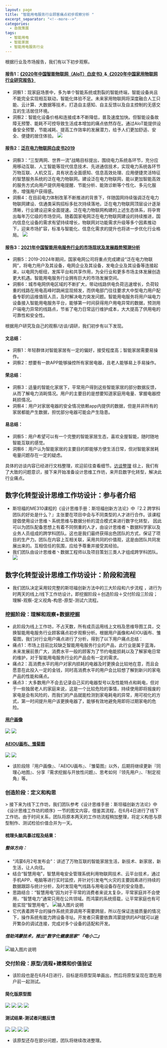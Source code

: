 ```yaml
---
layout: page
title: "智能用电服务行业顾客痛点初步观察分析 "
excerpt_separator: "<!--more-->"
categories:
  - 自我策展
tags:
  - 智能用电
  - 智能家居
  - 智能用电服务行业
---  
```

根据行业及市场报告，我们有以下初步观察。
<!--more-->
#### 报告1：[《2020年中国智能物联网（AIoT）白皮书》]( http://report.iresearch.cn/report_pdf.aspx?id=3529)&amp;[《2020年中国家用物联网行业研究报告》]( http://report.iresearch.cn/report_pdf.aspx?id=3714)
- 洞察1：现家庭场景中，多为单个智能系统或割裂的智能终端，智能设备尚且不能完全实现相互联动，智能化体验不足。未来家用物联网将深度融合人工只能、云计算、大数据等技术，打造自主感知、自主反馈以及自主控制的无感交互的生活居住环境。
- 洞察2：智能化设备价格和连接成本不断降低，普及速度加快。但智能设备故障无预警、能耗不可控导致生活成本增加的痛点依然存在。通过AloT能提供设备安全预警，节能减耗、提高工作效率的发展潜力，给予人们更加舒适、安全、便捷的居住体验。
![](https://gitee.com/jiayichen/jiayichen/raw/gh-pages/assets/images/ele/image.png)

 
#### 报告2：[泛在电力物联网白皮书2019]( https://mp.weixin.qq.com/s/ZHg7NYvLj06fGcazdYOtng)
- 洞察3：“三型两网、世界一流”战略目标提出，围绕电力系统各环节，充分应用移动互联、人工智能等现代信息技术、先进通信技术，实现电力系统各环节万物互联、人机交互，具有状态全面感知、信息高效处理、应用便捷灵活特征的智慧服务系统的泛在电力物联网。建设泛在电力物联网，能以更加智能高效的服务方式向用户提供用电提醒、节能分析、能效诊断等个性化、多元化服务，增强用户获得感。
- 洞察4：在目前电力体制改革不断推进的背景下，伴随国网持续强调泛在电力物联网建设、信通类采购招标多批次持续落地，泛在电力物联网顶层设计逐渐清晰，行业建设迎来全面提速。泛在电力物联网构建的上述生态体系，将孕育出每年万亿级的市场空间。随着国家电网泛在电力物联网建设的持续推进，国内信息化设备的需求有望持续增长，物联网对功能需求升级等多个因素推动下，迎来市场扩容，标准与智能化、信息化需求的提升也将进一步优化行业格局。
![](https://gitee.com/jiayichen/jiayichen/raw/gh-pages/assets/images/ele/3xing2dian.png)



#### 报告3：[2021年中国智能用电服务行业的市场现状及发展趋势预测分析](https://www.askci.com/news/chanye/20210421/1649401428693.shtml)
- 洞察5：2019-2024年期间，国家电网公司将重点完成建设“泛在电力物联网”，将电力用户及其设备，电网企业及其设备，发电企业及其设备等连接起来，以电网为枢纽，发挥平台和共享作用，为全行业和更多市场主体发展创造更大机遇。智能用电服务行业拥有巨大的市场发展空间。
- 洞察6：城市电网供电区域的不断扩大，带动线路供电负荷迅速增长，负荷较重的线路在用电高峰时跳闸显现频发，而供电部门往往要求大中型电力用户配备专职的运维值班人员，及时解决电力突发问题。智能用电服务将用户端电力设备接入智能用电服务平台，能够第一时间获得用户用电异常的数据，预测用户端电力异常的线路点，节省了电力日常运行维护成本，大大提高了供用电的可靠性和安全性。


根据用户研究及自己的观察/访谈/调研，我们初步有以下发现。
#### 文总结：
- 洞察1：年轻群体对智能家居有一定的偏好，接受程度高；智能家居需要易操作。
- 洞察2：想要有一款APP能够操控所有家居电器，且老人能够易上手易操作。
#### 荣总结：
- 洞察3：适量的智能化家居下，平常用户得到这些智能家居的部分数据反馈，从而了解电力消耗情况。用户的主要目的是想要知道家庭用电量、掌握电器控耗损情况。
- 洞察4：用户对家居电器的安全情况依赖app内提供的数据，但是并非所有的家居都能产生数据，担忧部分电器可能会产生隐患。
#### 易总结：
- 洞察5：用户希望可以有一个完整的智能家居生态，喜欢全屋智能，随时随地智能互联的感觉。
- 洞察6：用户认为智能家居的主要目的即能够方便生活日常，但对智能家居耗电量问题存在一定的疑虑。

具体的访谈内容已经进行文档整理，欢迎前往查看细节。[访谈整理](
https://docs.qq.com/doc/DWkl6ZFFNYlZBZFVI)
综上，我们有了大致的问题意识，接下来开始准备设计思维工作坊，来开启数字化转型，解决此行业痛点。  

## 数字化转型设计思维工作坊设计：参与者介绍

- 斯坦福的ME310课程的《设计思维手册：斯坦福创新方法论》中『2.2 跨学科团队的好处是什么？』主张要在项目中会与不同类型的人才进行合作。该课程提倡使用设计思维丶系统思维与数据分析的混合模式来进行数字化转型， 因此可以为团队配备思想上有着不同侧重的人才，由设计思维者丶数据科学家以及业务人员组成的跨学科团队。这也是我们最终获得出色团队的方式，保证了项目的生产力。团队在内容上互相关联，采用共同的价值观，这是由团队共同发展出来的。互相信任的氛围，应给予尊重并接受其经验。
- 我们团队由设计思维者丶数据工程师以及项目策划三类人才组成跨学科团队。
![](https://gitee.com/jiayichen/jiayichen/raw/gh-pages/assets/images/ele/fengong.png)



## 数字化转型设计思维工作坊设计：阶段和流程
- 我们团队决定采用较完整的斯坦福创新方法中的三大阶段和六步流程 ，进行为时两天的线上/线下工作坊设计。即挖掘阶段＋创造阶段＋交付阶段三阶段；理解-观察-定义视角-构思-原型-测试六流程。
### 挖掘阶段：理解和观察+数据挖掘
- 此阶段为线上工作坊，不占天数，所有成员运用线上文档及思维导图工具，交换智能用电服务行业顾客痛点初步观察分析。根据用户画像和AEIOU画布、雏菊图，我们对行业用户痛点进行了分析，得到了以下用户痛点总结：
- 痛点1：市场上目前比较缺乏智能用电服务行业的产品，此行业是属于蓝海，未来发展前景广大，消费水平一般的顾客为了节约电能损耗以及了解家电日常的维护，对于智能用电服务行业的产品会有一定的需求。
- 痛点2：高消费水平的用户对家内损耗的电器及时更换会比较地在意，而且会愿意在此投入一定的金钱，同时高消费水平的用户会比较想了解到新兴的家电产品的性能和痛点。
- 痛点3：大多数用户不会去记录自己买的电器型号以及性能特点和耗电，但对于一些独居老人的家庭来说，这是一个比较危险的事情，持续使用即将报废的家电是会有风险的，而我们的产品就能检测到家电耗电的异常，用可视化的方式，第一时间提升用户该更换电器了，能够有效地避免用即将过期家电的危险。
#### [用户画像](https://www.processon.com/view/link/5f071180e401fd20af56b5de)
![](https://gitee.com/jiayichen/jiayichen/raw/gh-pages/assets/images/ele/huaxiang1.png)
![](https://gitee.com/jiayichen/jiayichen/raw/gh-pages/assets/images/ele/huaxiang2.png)

 


 
#### [AEIOU画布、雏菊图](https://www.processon.com/view/link/60ba49121efad47906b5e6a4)
![](https://gitee.com/jiayichen/jiayichen/raw/gh-pages/assets/images/ele/AEIOU-pic.png)
![](https://gitee.com/jiayichen/jiayichen/raw/gh-pages/assets/images/ele/AEIOU&amp;flower.png)

  
- 该阶段除『用户画像』、『AEIOU画布』、『雏菊图』以外，后期将继续更新『同理心地图』、分享『需求挖掘与开放性问题』、思考如何『领先用户』、『制定视角』等。


### 创造阶段：定义和构思
&gt; 接下来为线下工作坊，我们团队参考《设计思维手册：斯坦福创新方法论》中《设计思维工作坊的顺序》一节的图文内容，借鉴其流程，在6月4日进行了线下工作坊。由于时间关系，团队将原本两天的工作坊流程稍加整理，将定义构思与原型制作、测试检验价值合并为一天。
 
#### 梳理头脑风暴过程及结果：
##### 整体方向：
- “鸿蒙6月2号发布会”：讲述了万物互联的智能家居生活，新技术、新家居，新生活，让人向往。
- 结合“智慧用电”，智慧用电安全管理系统利用物联网技术、云平台技术，通过手机APP、电脑等进行实时监控，并针对引发电气火灾的主要因素进行持续的数据跟踪与统计分析，及时发现电气线路与用电设备存在的安全隐患。
- 思路结合：“智慧用电”因为对于平常的消费者来说太复杂，平常家庭并不会使用，“智慧电力”通常只用在公共领域。而鸿蒙的系统搭载，让平常家庭也有可能实现“智慧用电”。
 ![输入图片说明](https://gitee.com/limiaohuang/Mywebsite/raw/gh-pages/assets/images/week13/wulian.PNG "在这里输入图片标题")
- 它代表着跨平台的操作系统资源调用不需要跨层，所以在保证连接质量的情况下，操作系统有能力跨设备寻址。开发者只需要依靠鸿蒙提供的API就可以避开繁杂的调试连接，完成对多个设备的适配和开发。
##### 借助鸿蒙技术，推出“数字化健康居家”『电小二』
![输入图片说明](https://gitee.com/limiaohuang/Mywebsite/raw/gh-pages/assets/images/week13/use.PNG "在这里输入图片标题")
### 交付阶段：原型/流程+建模和价值验证
- 该阶段也是在6月4日进行，目标是将原型简单画出，然后将原型呈现在潜在用户前一起测试。
#### 简化版原型图
![](https://gitee.com/jiayichen/jiayichen/raw/gh-pages/assets/images/ele/nenghaotongji.jpg)
![](https://gitee.com/jiayichen/jiayichen/raw/gh-pages/assets/images/ele/prototype/fengxianyugu.png)
![](https://gitee.com/jiayichen/jiayichen/raw/gh-pages/assets/images/ele/prototype/chanpinxushi.png)
![](https://gitee.com/jiayichen/jiayichen/raw/gh-pages/assets/images/ele/prototype/chanpintongzhi.png)

 
 
 
 
#### 测试结果-测试者问题反馈
![](https://gitee.com/jiayichen/jiayichen/raw/gh-pages/assets/images/ele/prototype/fankui4.png)
![](https://gitee.com/jiayichen/jiayichen/raw/gh-pages/assets/images/ele/prototype/fankui3.png)
![](https://gitee.com/jiayichen/jiayichen/raw/gh-pages/assets/images/ele/prototype/fankui2.png)
![](https://gitee.com/jiayichen/jiayichen/raw/gh-pages/assets/images/ele/prototype/fankui1.png)

  
  
- 该原型还存在部分问题，团队将继续改进整理。
